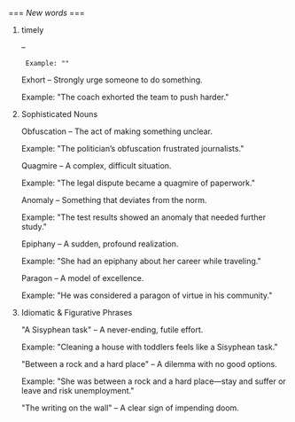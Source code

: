 === *New words* ===

1. timely




     – 





        Example: ""

    Exhort – Strongly urge someone to do something.

    Example: "The coach exhorted the team to push harder."

3. Sophisticated Nouns

    Obfuscation – The act of making something unclear.

    Example: "The politician’s obfuscation frustrated journalists."

    Quagmire – A complex, difficult situation.

    Example: "The legal dispute became a quagmire of paperwork."

    Anomaly – Something that deviates from the norm.

    Example: "The test results showed an anomaly that needed further study."

    Epiphany – A sudden, profound realization.

    Example: "She had an epiphany about her career while traveling."

    Paragon – A model of excellence.

    Example: "He was considered a paragon of virtue in his community."

4. Idiomatic & Figurative Phrases

    "A Sisyphean task" – A never-ending, futile effort.

    Example: "Cleaning a house with toddlers feels like a Sisyphean task."

    "Between a rock and a hard place" – A dilemma with no good options.

    Example: "She was between a rock and a hard place—stay and suffer or leave and risk unemployment."

    "The writing on the wall" – A clear sign of impending doom.
